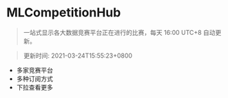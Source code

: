# MLCompetitionHub

> 一站式显示各大数据竞赛平台正在进行的比赛，每天 16:00 UTC+8 自动更新。
  
> 更新时间: 2021-03-24T15:55:23+0800 

* 多家竞赛平台
* 多种订阅方式
* 下拉查看更多